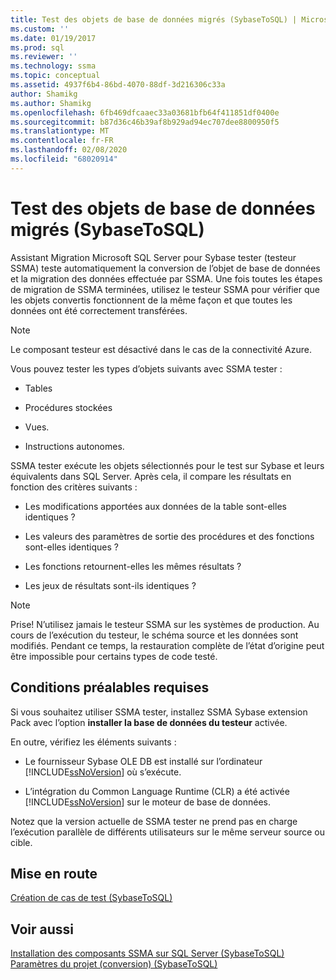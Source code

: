 ```yaml
---
title: Test des objets de base de données migrés (SybaseToSQL) | Microsoft Docs
ms.custom: ''
ms.date: 01/19/2017
ms.prod: sql
ms.reviewer: ''
ms.technology: ssma
ms.topic: conceptual
ms.assetid: 4937f6b4-86bd-4070-88df-3d216306c33a
author: Shamikg
ms.author: Shamikg
ms.openlocfilehash: 6fb469dfcaaec33a03681bfb64f411851df0400e
ms.sourcegitcommit: b87d36c46b39af8b929ad94ec707dee8800950f5
ms.translationtype: MT
ms.contentlocale: fr-FR
ms.lasthandoff: 02/08/2020
ms.locfileid: "68020914"
---
```

# <a name="testing-migrated-database-objects-sybasetosql"></a>Test des objets de base de données migrés (SybaseToSQL)
Assistant Migration Microsoft SQL Server pour Sybase tester (testeur SSMA) teste automatiquement la conversion de l’objet de base de données et la migration des données effectuée par SSMA. Une fois toutes les étapes de migration de SSMA terminées, utilisez le testeur SSMA pour vérifier que les objets convertis fonctionnent de la même façon et que toutes les données ont été correctement transférées.  
  
> [!NOTE]  
> Le composant testeur est désactivé dans le cas de la connectivité Azure.  
  
Vous pouvez tester les types d’objets suivants avec SSMA tester :  
  
-   Tables  
  
-   Procédures stockées  
  
-   Vues.  
  
-   Instructions autonomes.  
  
SSMA tester exécute les objets sélectionnés pour le test sur Sybase et leurs équivalents dans SQL Server. Après cela, il compare les résultats en fonction des critères suivants :  
  
-   Les modifications apportées aux données de la table sont-elles identiques ?  
  
-   Les valeurs des paramètres de sortie des procédures et des fonctions sont-elles identiques ?  
  
-   Les fonctions retournent-elles les mêmes résultats ?  
  
-   Les jeux de résultats sont-ils identiques ?  
  
> [!NOTE]  
> Prise! N’utilisez jamais le testeur SSMA sur les systèmes de production. Au cours de l’exécution du testeur, le schéma source et les données sont modifiés. Pendant ce temps, la restauration complète de l’état d’origine peut être impossible pour certains types de code testé.  
  
## <a name="prerequisites"></a>Conditions préalables requises  
Si vous souhaitez utiliser SSMA tester, installez SSMA Sybase extension Pack avec l’option **installer la base de données du testeur** activée.  
  
En outre, vérifiez les éléments suivants :  
  
-   Le fournisseur Sybase OLE DB est installé sur l’ordinateur [!INCLUDE[ssNoVersion](../../includes/ssnoversion-md.md)] où s’exécute.  
  
-   L’intégration du Common Language Runtime (CLR) a été activée [!INCLUDE[ssNoVersion](../../includes/ssnoversion-md.md)] sur le moteur de base de données.  
  
Notez que la version actuelle de SSMA tester ne prend pas en charge l’exécution parallèle de différents utilisateurs sur le même serveur source ou cible.  
  
## <a name="getting-started"></a>Mise en route  
[Création de cas de test &#40;SybaseToSQL&#41;](../../ssma/sybase/creating-test-cases-sybasetosql.md)  
  
## <a name="see-also"></a>Voir aussi  
[Installation des composants SSMA sur SQL Server &#40;SybaseToSQL&#41;](../../ssma/sybase/installing-ssma-components-on-sql-server-sybasetosql.md)  
[Paramètres du projet &#40;conversion&#41; &#40;SybaseToSQL&#41;](../../ssma/sybase/project-settings-conversion-sybasetosql.md)  
  
